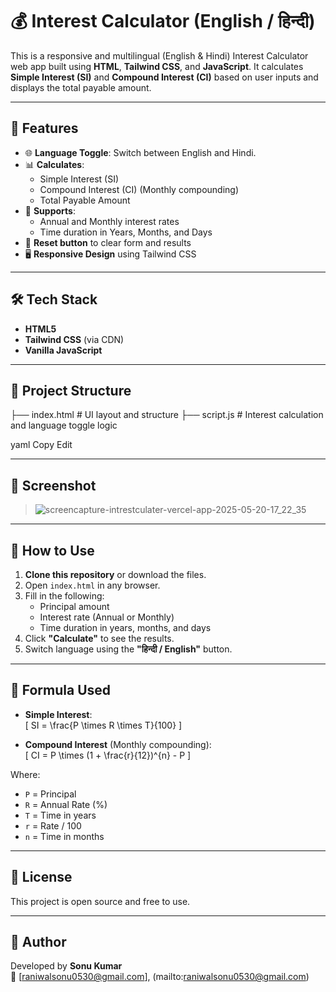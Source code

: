 # 💰 Interest Calculator (English / हिन्दी)

This is a responsive and multilingual (English & Hindi) Interest Calculator web app built using **HTML**, **Tailwind CSS**, and **JavaScript**. It calculates **Simple Interest (SI)** and **Compound Interest (CI)** based on user inputs and displays the total payable amount.

---

## 🚀 Features

- 🌐 **Language Toggle**: Switch between English and Hindi.
- 📊 **Calculates**:
  - Simple Interest (SI)
  - Compound Interest (CI) (Monthly compounding)
  - Total Payable Amount
- 📅 **Supports**:
  - Annual and Monthly interest rates
  - Time duration in Years, Months, and Days
- 🧼 **Reset button** to clear form and results
- 🖥️ **Responsive Design** using Tailwind CSS

---

## 🛠️ Tech Stack

- **HTML5**
- **Tailwind CSS** (via CDN)
- **Vanilla JavaScript**

---

## 📂 Project Structure

├── index.html # UI layout and structure
├── script.js # Interest calculation and language toggle logic

yaml
Copy
Edit

---

## 📸 Screenshot

>![screencapture-intrestculater-vercel-app-2025-05-20-17_22_35](https://github.com/user-attachments/assets/2bcaa4b1-9655-4886-9d28-17cdfdb1168f)


---

## 🧪 How to Use

1. **Clone this repository** or download the files.
2. Open `index.html` in any browser.
3. Fill in the following:
   - Principal amount
   - Interest rate (Annual or Monthly)
   - Time duration in years, months, and days
4. Click **"Calculate"** to see the results.
5. Switch language using the **"हिन्दी / English"** button.

---

## 🧮 Formula Used

- **Simple Interest**:  
  \[
  SI = \frac{P \times R \times T}{100}
  \]

- **Compound Interest** (Monthly compounding):  
  \[
  CI = P \times (1 + \frac{r}{12})^{n} - P
  \]

Where:
- `P` = Principal
- `R` = Annual Rate (%)
- `T` = Time in years
- `r` = Rate / 100
- `n` = Time in months

---

## 🔐 License

This project is open source and free to use.

---

## 👤 Author

Developed by **Sonu Kumar**  
📧 [raniwalsonu0530@gmail.com],   (mailto:raniwalsonu0530@gmail.com)
